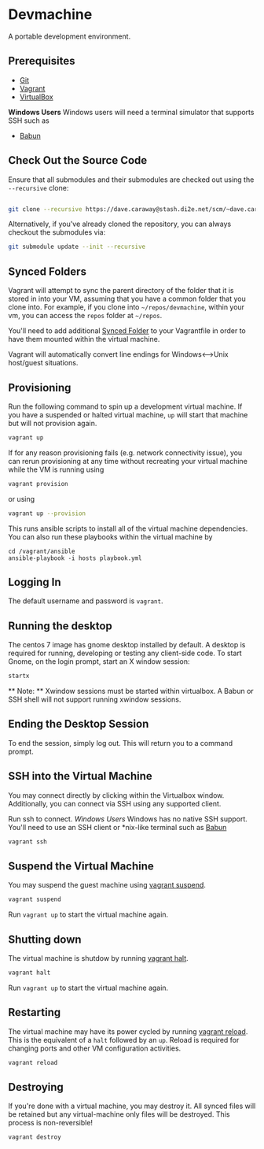 # Devmachine
A portable development environment.

## Prerequisites
* [Git](https://git-scm.com/downloads)
* [Vagrant](https://www.vagrantup.com/downloads.html)
* [VirtualBox](https://www.virtualbox.org/wiki/Downloads)

**Windows Users**
Windows users will need a terminal simulator that supports SSH such as
* [Babun](http://babun.github.io)

## Check Out the Source Code
Ensure that all submodules and their submodules are checked out using the ```--recursive``` clone:

```bash

git clone --recursive https://dave.caraway@stash.di2e.net/scm/~dave.caraway/devmachine.git
```

Alternatively, if you've already cloned the repository, you can always checkout the submodules via:


```bash
git submodule update --init --recursive
```

## Synced Folders
Vagrant will attempt to sync the parent directory of the folder that it is stored in into your VM, assuming that you have a common
folder that you clone into. For example, if you clone into ```~/repos/devmachine```, within your vm, you can access the ```repos``` folder at ```~/repos```.

You'll need to add additional [Synced Folder](https://www.vagrantup.com/docs/synced-folders/) to your Vagrantfile in order to
have them mounted within the virtual machine.

Vagrant will automatically convert line endings for Windows<-->Unix host/guest situations.

## Provisioning
Run the following command to spin up a development virtual machine. If you have a suspended or halted virtual machine, ```up``` will start that machine but will not provision again.

```bash
vagrant up
```

If for any reason provisioning fails (e.g. network connectivity issue), you can rerun provisioning at any time without recreating your virtual machine while the VM is running using

```bash
vagrant provision
```

or using


```bash
vagrant up --provision
```

This runs ansible scripts to install all of the virtual machine dependencies. You can also run these playbooks within the virtual machine by

```
cd /vagrant/ansible
ansible-playbook -i hosts playbook.yml
```

## Logging In
The default username and password is ```vagrant```.

## Running the desktop
The centos 7 image has gnome desktop installed by default. A desktop is required for running, developing or testing any client-side code. To start Gnome, on the login prompt, start an X window session:

```bash
startx
```

** Note: ** Xwindow sessions must be started within virtualbox. A Babun or SSH shell will not support running xwindow sessions.

## Ending the Desktop Session
To end the session, simply log out. This will return you to a command prompt.

## SSH into the Virtual Machine
You may connect directly by clicking within the Virtualbox window. Additionally, you can connect via SSH using any supported client.

Run ssh to connect. *Windows Users* Windows has no native SSH support. You'll need to use an SSH client or *nix-like terminal such as [Babun](http://babun.github.io)

```bash
vagrant ssh
```

## Suspend the Virtual Machine
You may suspend the guest machine using [vagrant suspend](https://www.vagrantup.com/docs/cli/suspend.html).

```bash
vagrant suspend
```

Run ```vagrant up``` to start the virtual machine again.

## Shutting down
The virtual machine is shutdow by running [vagrant halt](https://www.vagrantup.com/docs/cli/halt.html).

```bash
vagrant halt
```

Run ```vagrant up``` to start the virtual machine again.

## Restarting
The virtual machine may have its power cycled by running [vagrant reload](https://www.vagrantup.com/docs/cli/reload.html). This is the equivalent of a ```halt``` followed by an ```up```. Reload is required for changing ports and other VM configuration activities.

```bash
vagrant reload
```

## Destroying
If you're done with a virtual machine, you may destroy it. All synced files will be retained but any virtual-machine only files will be destroyed. This process is non-reversible!

```bash
vagrant destroy
```
